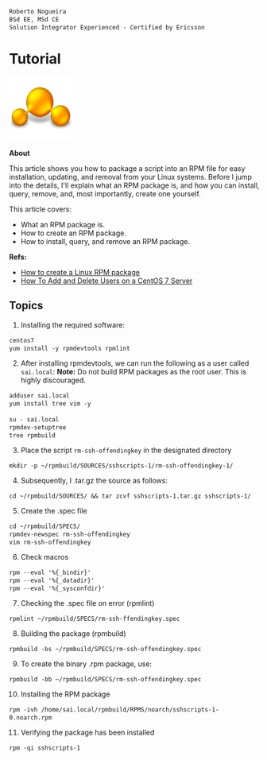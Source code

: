 ```
Roberto Nogueira  
BSd EE, MSd CE
Solution Integrator Experienced - Certified by Ericsson
```
# Tutorial 

![tutorial image](images/tutorial.png)

**About**

This article shows you how to package a script into an RPM file for easy installation, updating, and removal from your Linux systems. Before I jump into the details, I'll explain what an RPM package is, and how you can install, query, remove, and, most importantly, create one yourself.

This article covers:

* What an RPM package is.
* How to create an RPM package.
* How to install, query, and remove an RPM package.

**Refs:**
* [How to create a Linux RPM package](https://www.redhat.com/sysadmin/create-rpm-package)
* [How To Add and Delete Users on a CentOS 7 Server](https://www.digitalocean.com/community/tutorials/how-to-add-and-delete-users-on-a-centos-7-server)

## Topics

1. Installing the required software:
```
centos7
yum install -y rpmdevtools rpmlint
```

2. After installing rpmdevtools, we can run the following as a user called `sai.local`:
**Note:** Do not build RPM packages as the root user. This is highly discouraged.
```
adduser sai.local
yum install tree vim -y

su - sai.local
rpmdev-setuptree
tree rpmbuild
```

3. Place the script `rm-ssh-offendingkey` in the designated directory
```
mkdir -p ~/rpmbuild/SOURCES/sshscripts-1/rm-ssh-offendingkey-1/
```

4. Subsequently, I .tar.gz the source as follows:
```
cd ~/rpmbuild/SOURCES/ && tar zcvf sshscripts-1.tar.gz sshscripts-1/
```

5. Create the .spec file
```
cd ~/rpmbuild/SPECS/
rpmdev-newspec rm-ssh-offendingkey
vim rm-ssh-offendingkey
```

6. Check macros
```
rpm --eval '%{_bindir}'
rpm --eval '%{_datadir}'
rpm --eval '%{_sysconfdir}'
```

7. Checking the .spec file on error (rpmlint)
```
rpmlint ~/rpmbuild/SPECS/rm-ssh-ffendingkey.spec
```

8. Building the package (rpmbuild)
```
rpmbuild -bs ~/rpmbuild/SPECS/rm-ssh-offendingkey.spec
```

9. To create the binary .rpm package, use:
```
rpmbuild -bb ~/rpmbuild/SPECS/rm-ssh-offendingkey.spec
```

10. Installing the RPM package
```
rpm -ivh /home/sai.local/rpmbuild/RPMS/noarch/sshscripts-1-0.noarch.rpm
```

11. Verifying the package has been installed
```
rpm -qi sshscripts-1
```